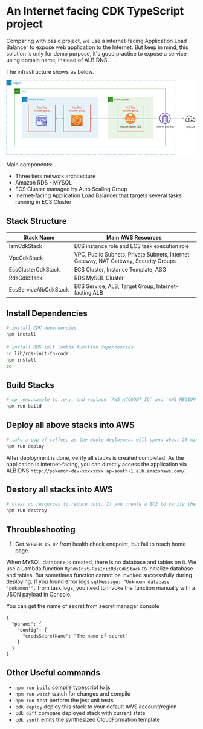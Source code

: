# An Internet facing CDK TypeScript project

Comparing with basic project, we use a internet-facing Application Load Balancer to expose web application to the Internet. But keep in mind, this solution is only for demo purpose, it's good practice to expose a service using domain name, instead of ALB DNS.

The infrastructure shows as below.

![](./images/internet-facing-diagram.png)

Main components:

- Three tiers network architecture
- Amazon RDS - MYSQL
- ECS Cluster managed by Auto Scaling Group
- Inernet-facing Application Load Balancer that targets several tasks running in ECS Cluster

## Stack Structure

| Stack Name            | Main AWS Resources                                                                   |
| --------------------- | ------------------------------------------------------------------------------------ |
| IamCdkStack           | ECS instance role and ECS task execution role                                        |
| VpcCdkStack           | VPC, Public Subnets, Private Subnets, Internet Gateway, NAT Gateway, Security Groups |
| EcsClusterCdkStack    | ECS Cluster, Instance Template, ASG                                                  |
| RdsCdkStack           | RDS MySQL Cluster                                                                    |
| EcsServiceAlbCdkStack | ECS Service, ALB, Target Group, Internet-facting ALB                                 |

## Install Dependencies

```sh
# install CDK dependencies
npm install

# install RDS init lambda function dependencies
cd lib/rds-init-fn-code
npm install
cd -
```

## Build Stacks

```sh
# cp .env.sample to .env, and replace `AWS_ACCOUNT_ID` and `AWS_REGION`
npm run build
```

## Deploy all above stacks into AWS

```sh
# take a cup of coffee, as the whole deployment will spend about 25 mins
npm run deploy
```

After deployment is done, verify all stacks is created completed. As the application is internet-facing, you can directly access the application via ALB DNS `http://pokemon-dev-xxxxxxxx.ap-south-1.elb.amazonaws.com/`.

## Destory all stacks into AWS

```sh
# clear up resources to reduce cost. If you create a EC2 to verify the application, DON'T forget to terminate it before clear up all resources.
npm run destroy
```

## Throubleshooting

1. Get `SERVER IS UP` from health check endpoint, but fail to reach home page.

When MYSQL database is created, there is no database and tables on it. We use a Lambda function `MyRdsInit-ResInitRdsCdkStack` to initialize database and tables. But sometimes function cannot be invoked successfully during deploying. If you found error logs `sqlMessage: "Unknown database 'pokemon'",` from task logs, you need to invoke the function manually with a JSON payload in Console.

You can get the name of secret from secret manager console

```
{
  "params": {
    "config": {
      "credsSecretName": "The name of secret"
    }
  }
}
```

## Other Useful commands

- `npm run build` compile typescript to js
- `npm run watch` watch for changes and compile
- `npm run test` perform the jest unit tests
- `cdk deploy` deploy this stack to your default AWS account/region
- `cdk diff` compare deployed stack with current state
- `cdk synth` emits the synthesized CloudFormation template
